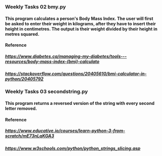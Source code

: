 ### Weekly Tasks 02 bmy.py
#### This program calculates a person's Body Mass Index. The user will first be asked to enter their weight in kilograms, after they have to insert their height in centimetres. The output is their weight divided by their height in metres squared.

#### Reference
##### https://www.diabetes.ca/managing-my-diabetes/tools---resources/body-mass-index-(bmi)-calculato
##### https://stackoverflow.com/questions/20405610/bmi-calculator-in-python/20405792

### Weekly Tasks 03 secondstring.py
#### This program returns a reversed version of the string with every second letter removed. 

#### Reference
##### https://www.educative.io/courses/learn-python-3-from-scratch/mE73nLqKGA3
##### https://www.w3schools.com/python/python_strings_slicing.asp


